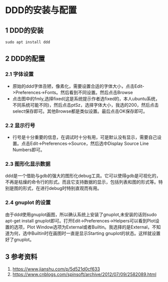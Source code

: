 # DDD的安装与配置   

## 1 DDD的安装   

```shell
sudo apt install ddd
```

## 2 DDD的配置  
### 2.1 字体设置  
- 原始的ddd字体丑陋，像素化，需要设置合适的字体大小，点击Edit->Preferences->Fonts。然后看到不同设置。然后点击Browse   
- 点击图中的fmly,选择fixed(这是系统提示作者选fixed的，本人ubuntu系统，不同系统可能不同)，然后点击ptSz，选择字体大小，我选的200，然后点击select保存即可。其他Browse都是类似设置。最后点击OK保存即可。     

### 2.2 显示行号   
- 行号是十分重要的信息，在调试时十分有用，可是默认没有显示，需要自己设置。点击Edit->Preferences->Source，然后选中Display Source Line Numbers即可。    

### 2.3 图形化显示数据   
ddd是一个借助与gdb的强大的图形化debug工具。它可以使得gdb是可视化的，不再是枯燥的命令行的形式。而且它支持数据的显示，包括列表和图的形式等。特别是图的形式，在进行debug时特别直观而有用。    

### 2.4 gnuplot 的设置   
由于ddd使用gnuplot画图，所以确认系统上安装了gnuplot,未安装的话则sudo apt-get install gnuplot即可。打开Edit->Preferences->Helpers可以看到Plot设置的选项，Plot Window选项为External或者Builtin。我选择的是External，不知道为何，选中Builtin时在画图时一直是显示Starting gnuplot的状态。这样就设置好了gnuplot。    


## 3 参考资料  
1. https://www.jianshu.com/p/5d521d0cf633     
2. https://www.cnblogs.com/spinsoft/archive/2012/07/09/2582089.html   